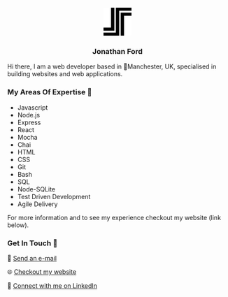 <p align="center">
<a href="">
<img src="JF-Logo.svg" alt="JF-Logo" width=64 height=64>
</a>
<h3 align="center">Jonathan Ford</h3>
<p align="center">


 Hi there, I am a web developer based in 📍Manchester, UK, specialised in building websites and web applications.

### My Areas Of Expertise 📖
- Javascript
- Node.js
- Express
- React
- Mocha
- Chai
- HTML
- CSS
- Git
- Bash
- SQL
- Node-SQLite
- Test Driven Development
- Agile Delivery

For more information and to see my experience checkout my website (link below).

### Get In Touch 💬
📧 <a href="mailto:jfwebdevelopments@gmail.com">Send an e-mail</a>

🌐 <a href="">Checkout my website</a>

👤 <a href="https://www.linkedin.com/in/jonathan-ford-807058123/">Connect with me on LinkedIn</a>